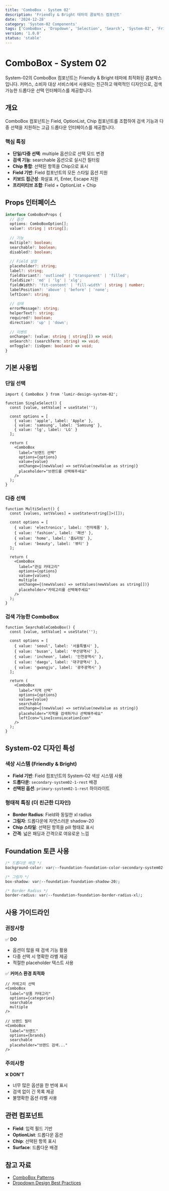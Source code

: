 ```yaml
---
title: 'ComboBox - System 02'
description: 'Friendly & Bright 테마의 콤보박스 컴포넌트'
date: '2024-12-28'
category: 'System-02 Components'
tags: ['ComboBox', 'Dropdown', 'Selection', 'Search', 'System-02', 'Friendly', 'Commerce']
version: '1.0.0'
status: 'stable'
---
```


# ComboBox - System 02

System-02의 ComboBox 컴포넌트는 Friendly & Bright 테마에 최적화된 콤보박스입니다. 커머스, 소비자 대상 서비스에서 사용되는 친근하고 매력적인 디자인으로, 검색 가능한 드롭다운 선택 인터페이스를 제공합니다.

## 개요

ComboBox 컴포넌트는 Field, OptionList, Chip 컴포넌트를 조합하여 검색 기능과 다중 선택을 지원하는 고급 드롭다운 인터페이스를 제공합니다.

### 핵심 특징

- **단일/다중 선택**: multiple 옵션으로 선택 모드 변경
- **검색 기능**: searchable 옵션으로 실시간 필터링
- **Chip 통합**: 선택된 항목을 Chip으로 표시
- **Field 기반**: Field 컴포넌트의 모든 스타일 옵션 지원
- **키보드 접근성**: 화살표 키, Enter, Escape 지원
- **프리미티브 조합**: Field + OptionList + Chip

## Props 인터페이스

```typescript
interface ComboBoxProps {
  // 옵션
  options: ComboBoxOption[];
  value?: string | string[];
  
  // 기능
  multiple?: boolean;
  searchable?: boolean;
  disabled?: boolean;
  
  // Field 설정
  placeholder?: string;
  label?: string;
  fieldVariant?: 'outlined' | 'transparent' | 'filled';
  fieldSize?: 'md' | 'lg' | 'xlg';
  fieldWidth?: 'fit-content' | 'fill-width' | string | number;
  labelPosition?: 'above' | 'before' | 'none';
  leftIcon?: string;
  
  // 상태
  errorMessage?: string;
  helperText?: string;
  required?: boolean;
  direction?: 'up' | 'down';
  
  // 이벤트
  onChange?: (value: string | string[]) => void;
  onSearch?: (searchTerm: string) => void;
  onToggle?: (isOpen: boolean) => void;
}
```

## 기본 사용법

### 단일 선택

```tsx
import { ComboBox } from 'lumir-design-system-02';

function SingleSelect() {
  const [value, setValue] = useState('');
  
  const options = [
    { value: 'apple', label: 'Apple' },
    { value: 'samsung', label: 'Samsung' },
    { value: 'lg', label: 'LG' }
  ];
  
  return (
    <ComboBox
      label="브랜드 선택"
      options={options}
      value={value}
      onChange={(newValue) => setValue(newValue as string)}
      placeholder="브랜드를 선택해주세요"
    />
  );
}
```

### 다중 선택

```tsx
function MultiSelect() {
  const [values, setValues] = useState<string[]>([]);
  
  const options = [
    { value: 'electronics', label: '전자제품' },
    { value: 'fashion', label: '패션' },
    { value: 'home', label: '홈&리빙' },
    { value: 'beauty', label: '뷰티' }
  ];
  
  return (
    <ComboBox
      label="관심 카테고리"
      options={options}
      value={values}
      multiple
      onChange={(newValues) => setValues(newValues as string[])}
      placeholder="카테고리를 선택해주세요"
    />
  );
}
```

### 검색 가능한 ComboBox

```tsx
function SearchableComboBox() {
  const [value, setValue] = useState('');
  
  const options = [
    { value: 'seoul', label: '서울특별시' },
    { value: 'busan', label: '부산광역시' },
    { value: 'incheon', label: '인천광역시' },
    { value: 'daegu', label: '대구광역시' },
    { value: 'gwangju', label: '광주광역시' }
  ];
  
  return (
    <ComboBox
      label="지역 선택"
      options={options}
      value={value}
      searchable
      onChange={(newValue) => setValue(newValue as string)}
      placeholder="지역을 검색하거나 선택해주세요"
      leftIcon="LineIconsLocationIcon"
    />
  );
}
```

## System-02 디자인 특성

### 색상 시스템 (Friendly & Bright)

- **Field 기반**: Field 컴포넌트의 System-02 색상 시스템 사용
- **드롭다운**: `secondary-system02-1-rest` 배경
- **선택된 옵션**: `primary-system02-1-rest` 하이라이트

### 형태적 특징 (더 친근한 디자인)

- **Border Radius**: Field와 동일한 xl radius
- **그림자**: 드롭다운에 자연스러운 shadow-20
- **Chip 스타일**: 선택된 항목을 pill 형태로 표시
- **간격**: 넓은 패딩과 간격으로 여유로운 느낌

## Foundation 토큰 사용

```css
/* 드롭다운 배경 */
background-color: var(--foundation-foundation-color-secondary-system02-1-rest);

/* 그림자 */
box-shadow: var(--foundation-foundation-shadow-20);

/* Border Radius */
border-radius: var(--foundation-foundation-border-radius-xl);
```

## 사용 가이드라인

### 권장사항

✅ **DO**
- 옵션이 많을 때 검색 기능 활용
- 다중 선택 시 명확한 라벨 제공
- 적절한 placeholder 텍스트 사용

✅ **커머스 환경 최적화**
```tsx
// 카테고리 선택
<ComboBox
  label="상품 카테고리"
  options={categories}
  searchable
  multiple
/>

// 브랜드 필터
<ComboBox
  label="브랜드"
  options={brands}
  searchable
  placeholder="브랜드 검색..."
/>
```

### 주의사항

❌ **DON'T**
- 너무 많은 옵션을 한 번에 표시
- 검색 없이 긴 목록 제공
- 불명확한 옵션 라벨 사용

## 관련 컴포넌트

- **Field**: 입력 필드 기반
- **OptionList**: 드롭다운 옵션
- **Chip**: 선택된 항목 표시
- **Surface**: 드롭다운 배경

## 참고 자료

- [ComboBox Patterns](https://www.w3.org/WAI/ARIA/apg/patterns/combobox/)
- [Dropdown Design Best Practices](https://uxplanet.org/dropdown-design-101-types-and-best-practices-5b6c57e6b3f7) 